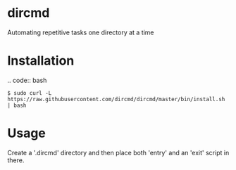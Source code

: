 # dircmd
Automating repetitive tasks one directory at a time

# Installation

.. code:: bash

    $ sudo curl -L https://raw.githubusercontent.com/dircmd/dircmd/master/bin/install.sh | bash

# Usage

Create a '.dircmd' directory and then place both 'entry' and an 'exit' script in there.
